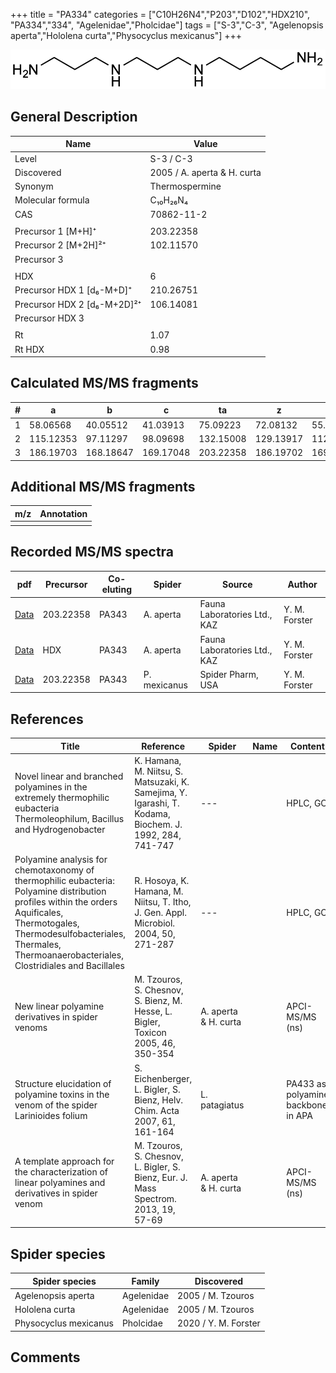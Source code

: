 +++
title = "PA334"
categories = ["C10H26N4","P203","D102","HDX210",
"PA334","334",
"Agelenidae","Pholcidae"]
tags = ["S-3","C-3",
"Agelenopsis aperta","Hololena curta","Physocyclus mexicanus"]
+++

![](/img/PA334.png)

## General Description

| Name                        | Value                       |
|-----------------------------|-----------------------------|
| Level                       | S-3 / C-3                          |
| Discovered                  | 2005 / A. aperta & H. curta |
| Synonym                     | Thermospermine              |
| Molecular formula           | C₁₀H₂₆N₄                    |
| CAS                         | 70862-11-2                  |
|                             |                             |
| Precursor 1 [M+H]⁺          | 203.22358                   |
| Precursor 2 [M+2H]²⁺        | 102.11570                   |
| Precursor 3                 |                             |
|                             |                             |
| HDX                         | 6                           |
| Precursor HDX 1 [d₆-M+D]⁺   | 210.26751                   |
| Precursor HDX 2 [d₆-M+2D]²⁺ | 106.14081                   |
| Precursor HDX 3             |                             |
|                             |                             |
| Rt                          | 1.07                        |
| Rt HDX                      | 0.98                        |

## Calculated MS/MS fragments

| # | a         | b         | c         | ta        | z         | y         | tz        |
|---|-----------|-----------|-----------|-----------|-----------|-----------|-----------|
| 1 | 58.06568  | 40.05512  | 41.03913  | 75.09223  | 72.08132  | 55.05477  | 89.10787  |
| 2 | 115.12353 | 97.11297  | 98.09698  | 132.15008 | 129.13917 | 112.11262 | 146.16572 |
| 3 | 186.19703 | 168.18647 | 169.17048 | 203.22358 | 186.19702 | 169.17047 | 203.22357 |

## Additional MS/MS fragments

| m/z | Annotation |
|-----|------------|
|     |            |

## Recorded MS/MS spectra

| pdf                                              | Precursor | Co-eluting | Spider    | Source                       | Author        |
|--------------------------------------------------|-----------|------------|-----------|------------------------------|---------------|
| [Data](/pdf/A-aperta/203_PA334_PA343_Aa.pdf)     | 203.22358 | PA343      | A. aperta | Fauna Laboratories Ltd., KAZ | Y. M. Forster |
| [Data](/pdf/A-aperta/203_PA334_PA343_Aa_HDX.pdf) | HDX       | PA343      | A. aperta | Fauna Laboratories Ltd., KAZ | Y. M. Forster |
| [Data](/pdf/P-mexicanus/203_PA334_PA343_Pm.pdf) | 203.22358 | PA343          | P. mexicanus | Spider Pharm, USA | Y. M. Forster |

## References

| Title                                                                                                                                                                                                                                     | Reference                                                                                               | Spider               | Name | Content                            | Link                                                                     |
|-------------------------------------------------------------------------------------------------------------------------------------------------------------------------------------------------------------------------------------------|---------------------------------------------------------------------------------------------------------|----------------------|------|------------------------------------|--------------------------------------------------------------------------|
| Novel linear and branched polyamines in the extremely thermophilic eubacteria Thermoleophilum, Bacillus and Hydrogenobacter                                                                                                               | K. Hamana, M. Niitsu, S. Matsuzaki, K. Samejima, Y. Igarashi, T. Kodama, Biochem. J. 1992, 284, 741-747 | ---                  |      | HPLC, GC                           | [Link](http://www.biochemj.org/content/284/3/741)                        |
| Polyamine analysis for chemotaxonomy of thermophilic eubacteria: Polyamine distribution profiles within the orders Aquificales, Thermotogales, Thermodesulfobacteriales, Thermales, Thermoanaerobacteriales, Clostridiales and Bacillales | R. Hosoya, K. Hamana, M. Niitsu, T. Itho, J. Gen. Appl. Microbiol. 2004, 50, 271-287                    | ---                  |      | HPLC, GC                           | [Link](https://www.jstage.jst.go.jp/article/jgam/50/5/50_5_271/_article) |
| New linear polyamine derivatives in spider venoms                                                                                                                                                                                         | M. Tzouros, S. Chesnov, S. Bienz, M. Hesse, L. Bigler, Toxicon 2005, 46, 350-354                        | A. aperta & H. curta |      | APCI-MS/MS (ns)                    | [Link](https://doi.org/10.1016/j.toxicon.2005.04.018)                    |
| Structure elucidation of polyamine toxins in the venom of the spider Larinioides folium                                                                                                                                                   | S. Eichenberger, L. Bigler, S. Bienz, Helv. Chim. Acta 2007, 61, 161-164                                | L. patagiatus        |      | PA433 as polyamine backbone in APA | [Link](https://doi.org/10.2533/chimia.2007.161)                          |
| A template approach for the characterization of linear polyamines and derivatives in spider venom                                                                                                                                         | M. Tzouros, S. Chesnov, L. Bigler, S. Bienz, Eur. J. Mass Spectrom. 2013, 19, 57-69                     | A. aperta & H. curta |      | APCI-MS/MS (ns)                    | [Link](https://doi.org/10.1255/ejms.1213)                                |

## Spider species

| Spider species     | Family     | Discovered        |
|--------------------|------------|-------------------|
| Agelenopsis aperta | Agelenidae | 2005 / M. Tzouros |
| Hololena curta     | Agelenidae | 2005 / M. Tzouros |
| Physocyclus mexicanus | Pholcidae | 2020 / Y. M. Forster |

## Comments
